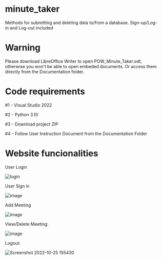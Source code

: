 # minute_taker
Methods for submitting and deleting data to/from a database. Sign-up/Log-in and Log-out included

# Warning
Please download LibreOffice Writer to open POW_Minute_Taker.odt, otherwise you won't be able to open embeded documents. Or access them directly from the Documentation folder.

# Code requirements
#1 - Visual Studio 2022

#2 - Python 3.10

#3 - Download project ZIP

#4 - Follow User Instruction Document from the Documentation Folder

# Website funcionalities

User Login

![login](https://user-images.githubusercontent.com/110004264/197671053-84698060-4386-4b96-86a2-93341921beca.png)

User Sign in

![image](https://user-images.githubusercontent.com/110004264/197671206-74fcc805-41dd-4646-8a85-a33977fee77b.png)

Add Meeting

![image](https://user-images.githubusercontent.com/110004264/197671227-833d0093-f55a-40dd-90ac-5290c51f049b.png)

View/Delete Meeting:

![image](https://user-images.githubusercontent.com/110004264/197671271-bb738572-4aee-460b-a8a7-0ae4e312a462.png)

Logout:

![Screenshot 2022-10-25 155430](https://user-images.githubusercontent.com/110004264/197671393-10aba06f-3b5e-44ca-8021-dfeac713067a.png)

